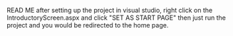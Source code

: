 READ ME 
after setting up the project in visual studio, right click on the IntroductoryScreen.aspx and 
click 
"SET AS START PAGE" 
then just run the project and you would be redirected to the home page.
